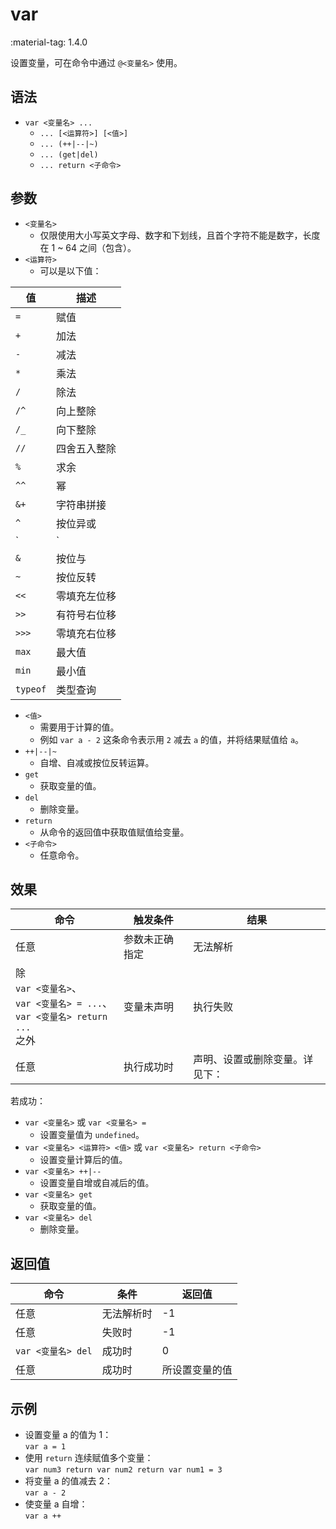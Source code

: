 # var

<span class="feature-tag" title="最早可用版本" markdown>
    <span class="icon">:material-tag:</span>
    <span class="text">1.4.0</span>
</span>

设置变量，可在命令中通过 `@<变量名>` 使用。

## 语法

- `var <变量名> ...`
    - `... [<运算符>] [<值>]`
    - `... (++|--|~)`
    - `... (get|del)`
    - `... return <子命令>`

## 参数

- `<变量名>`
    - 仅限使用大小写英文字母、数字和下划线，且首个字符不能是数字，长度在 1 ~ 64 之间（包含）。
- `<运算符>`
    - 可以是以下值：

| 值 | 描述 |
| - | - |
| `=` | 赋值 |
| `+` | 加法 |
| `-` | 减法 |
| `*` | 乘法 |
| `/` | 除法 |
| `/^` | 向上整除 |
| `/_` | 向下整除 |
| `//` | 四舍五入整除 |
| `%` | 求余 |
| `^^` | 幂 |
| `&+` | 字符串拼接 |
| `^` | 按位异或 |
| `|` | 按位或 |
| `&` | 按位与 |
| `~` | 按位反转 |
| `<<` | 零填充左位移 |
| `>>` | 有符号右位移 |
| `>>>` | 零填充右位移 |
| `max` | 最大值 |
| `min` | 最小值 |
| `typeof` | 类型查询 |

- `<值>`
    - 需要用于计算的值。
    - 例如 `var a - 2` 这条命令表示用 `2` 减去 `a` 的值，并将结果赋值给 `a`。
- `++|--|~`
    - 自增、自减或按位反转运算。
- `get`
    - 获取变量的值。
- `del`
    - 删除变量。
- `return`
    - 从命令的返回值中获取值赋值给变量。
- `<子命令>` 
    - 任意命令。

## 效果

| 命令 | 触发条件 | 结果 |
| - | - | - |
| 任意 | 参数未正确指定 | 无法解析 |
| 除<br>`var <变量名>`、<br>`var <变量名> = ...`、<br>`var <变量名> return ...`<br>之外 | 变量未声明 | 执行失败 |
| 任意 | 执行成功时 | 声明、设置或删除变量。详见下： |

若成功：

- `var <变量名>` 或 `var <变量名> =`
    - 设置变量值为 `undefined`。
- `var <变量名> <运算符> <值>` 或  `var <变量名> return <子命令>`
    - 设置变量计算后的值。
- `var <变量名> ++|--`
    - 设置变量自增或自减后的值。
- `var <变量名> get`
    - 获取变量的值。
- `var <变量名> del`
    - 删除变量。

## 返回值

| 命令 | 条件 | 返回值 |
| - | - | - |
| 任意 | 无法解析时 | -1 |
| 任意 | 失败时 | -1 |
| `var <变量名> del` | 成功时 | 0 |
| 任意 | 成功时 | 所设置变量的值 |

## 示例

- 设置变量 a 的值为 1：<br>
  `var a = 1`
- 使用 `return` 连续赋值多个变量：<br>
  `var num3 return var num2 return var num1 = 3`
- 将变量 a 的值减去 2：<br>
  `var a - 2`
- 使变量 a 自增：<br>
  `var a ++`